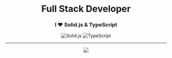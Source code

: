<h1 align="center">Full Stack Developer</h1>
<h3 align="center">I ❤️ Solid.js & TypeScript</h3>

<p align="center">
  <img src="https://img.shields.io/badge/Solid.js-Blue?logo=solid&logoColor=white" alt="Solid.js" />
  <img src="https://img.shields.io/badge/TypeScript-3178C6?logo=typescript&logoColor=white" alt="TypeScript" />
</p>

---

<p align="center">
  <img src="https://readme-typing-svg.herokuapp.com?font=Fira+Code&weight=500&size=22&pause=1000&center=true&vCenter=true&width=450&lines=Full+Stack+Developer;I+%E2%9D%A4+Solid.js+%26+TypeScript;Building+Cool+Stuff!" />
</p>
